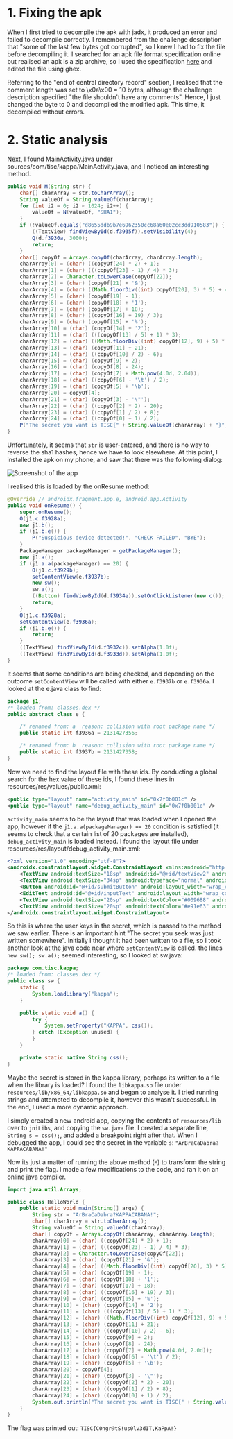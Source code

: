 # 1. Fixing the apk

When I first tried to decompile the apk with jadx, it produced an error and failed to decompile correctly. I remembered from the challenge description that "some of the last few bytes got corrupted", so I knew I had to fix the file before decompiling it. I searched for an apk file format specification online but realised an apk is a zip archive, so I used the specification [here](https://users.cs.jmu.edu/buchhofp/forensics/formats/pkzip-printable.html) and edited the file using ghex.

Referring to the "end of central directory record" section, I realised that the comment length was set to \x0a\x00 = 10 bytes, although the challenge description specified "the file shouldn't have any comments". Hence, I just changed the byte to 0 and decompiled the modified apk. This time, it decompiled without errors.

# 2. Static analysis

Next, I found MainActivity.java under sources/com/tisc/kappa/MainActivity.java, and I noticed an interesting method.

```java:MainActivity.java
public void M(String str) {
    char[] charArray = str.toCharArray();
    String valueOf = String.valueOf(charArray);
    for (int i2 = 0; i2 < 1024; i2++) {
        valueOf = N(valueOf, "SHA1");
    }
    if (!valueOf.equals("d8655ddb9b7e6962350cc68a60e02cc3dd910583")) {
        ((TextView) findViewById(d.f3935f)).setVisibility(4);
        Q(d.f3930a, 3000);
        return;
    }
    char[] copyOf = Arrays.copyOf(charArray, charArray.length);
    charArray[0] = (char) ((copyOf[24] * 2) + 1);
    charArray[1] = (char) (((copyOf[23] - 1) / 4) * 3);
    charArray[2] = Character.toLowerCase(copyOf[22]);
    charArray[3] = (char) (copyOf[21] + '&');
    charArray[4] = (char) ((Math.floorDiv((int) copyOf[20], 3) * 5) + 4);
    charArray[5] = (char) (copyOf[19] - 1);
    charArray[6] = (char) (copyOf[18] + '1');
    charArray[7] = (char) (copyOf[17] + 18);
    charArray[8] = (char) ((copyOf[16] + 19) / 3);
    charArray[9] = (char) (copyOf[15] + '%');
    charArray[10] = (char) (copyOf[14] + '2');
    charArray[11] = (char) (((copyOf[13] / 5) + 1) * 3);
    charArray[12] = (char) ((Math.floorDiv((int) copyOf[12], 9) + 5) * 9);
    charArray[13] = (char) (copyOf[11] + 21);
    charArray[14] = (char) ((copyOf[10] / 2) - 6);
    charArray[15] = (char) (copyOf[9] + 2);
    charArray[16] = (char) (copyOf[8] - 24);
    charArray[17] = (char) (copyOf[7] + Math.pow(4.0d, 2.0d));
    charArray[18] = (char) ((copyOf[6] - '\t') / 2);
    charArray[19] = (char) (copyOf[5] + '\b');
    charArray[20] = copyOf[4];
    charArray[21] = (char) (copyOf[3] - '\"');
    charArray[22] = (char) ((copyOf[2] * 2) - 20);
    charArray[23] = (char) ((copyOf[1] / 2) + 8);
    charArray[24] = (char) ((copyOf[0] + 1) / 2);
    P("The secret you want is TISC{" + String.valueOf(charArray) + "}", "CONGRATULATIONS!", "YAY");
}
```

Unfortunately, it seems that `str` is user-entered, and there is no way to reverse the sha1 hashes, hence we have to look elsewhere. At this point, I installed the apk on my phone, and saw that there was the following dialog:

![Screenshot of the app](/kpa-screenshot.jpg)

I realised this is loaded by the onResume method: 

```java:MainActivity.java
@Override // androidx.fragment.app.e, android.app.Activity
public void onResume() {
    super.onResume();
    O(j1.c.f3928a);
    new j1.b();
    if (j1.b.e()) {
        P("Suspicious device detected!", "CHECK FAILED", "BYE");
    }
    PackageManager packageManager = getPackageManager();
    new j1.a();
    if (j1.a.a(packageManager) == 20) {
        O(j1.c.f3929b);
        setContentView(e.f3937b);
        new sw();
        sw.a();
        ((Button) findViewById(d.f3934e)).setOnClickListener(new c());
        return;
    }
    O(j1.c.f3928a);
    setContentView(e.f3936a);
    if (j1.b.e()) {
        return;
    }
    ((TextView) findViewById(d.f3932c)).setAlpha(1.0f);
    ((TextView) findViewById(d.f3933d)).setAlpha(1.0f);
}
```

It seems that some conditions are being checked, and depending on the outcome `setContentView` will be called with either `e.f3937b` or `e.f3936a`. I looked at the e.java class to find:

```java:e.java
package j1;
/* loaded from: classes.dex */
public abstract class e {

    /* renamed from: a  reason: collision with root package name */
    public static int f3936a = 2131427356;

    /* renamed from: b  reason: collision with root package name */
    public static int f3937b = 2131427358;
}
```

Now we need to find the layout file with these ids. By conducting a global search for the hex value of these ids, I found these lines in resources/res/values/public.xml:

```xml:public.xml
<public type="layout" name="activity_main" id="0x7f0b001c" />
<public type="layout" name="debug_activity_main" id="0x7f0b001e" />
```

`activity_main` seems to be the layout that was loaded when I opened the app, however if the `j1.a.a(packageManager) == 20` condition is satisfied (it seems to check that a certain list of 20 packages are installed), `debug_activity_main` is loaded instead. I found the layout file under resources/res/layout/debug_activity_main.xml:

```xml:debug_activity_main.xml
<?xml version="1.0" encoding="utf-8"?>
<androidx.constraintlayout.widget.ConstraintLayout xmlns:android="http://schemas.android.com/apk/res/android" xmlns:app="http://schemas.android.com/apk/res-auto" android:background="#8bffb8" android:layout_width="match_parent" android:layout_height="match_parent">
    <TextView android:textSize="18sp" android:id="@+id/textView2" android:layout_width="wrap_content" android:layout_height="wrap_content" android:text="The secret you seek was just written somewhere..." android:textAlignment="center" app:layout_constraintBottom_toBottomOf="0" app:layout_constraintEnd_toEndOf="0" app:layout_constraintStart_toStartOf="0" app:layout_constraintTop_toTopOf="0" app:layout_constraintVertical_bias="0.366"/>
    <TextView android:textSize="34sp" android:typeface="normal" android:textStyle="bold" android:textColor="#292929" android:id="@+id/textView" android:layout_width="wrap_content" android:layout_height="wrap_content" android:text="Welcome to KaPpA!" android:autoText="false" android:textAllCaps="false" app:layout_constraintBottom_toBottomOf="0" app:layout_constraintEnd_toEndOf="0" app:layout_constraintStart_toStartOf="0" app:layout_constraintTop_toTopOf="0" app:layout_constraintVertical_bias="0.189"/>
    <Button android:id="@+id/submitButton" android:layout_width="wrap_content" android:layout_height="wrap_content" android:layout_marginTop="18dp" android:text="Submit!" android:layout_marginStart="157dp" android:layout_marginEnd="157dp" app:layout_constraintEnd_toEndOf="0" app:layout_constraintStart_toStartOf="0" app:layout_constraintTop_toBottomOf="@+id/inputText"/>
    <EditText android:id="@+id/inputText" android:layout_width="wrap_content" android:layout_height="wrap_content" android:layout_marginTop="102dp" android:layout_marginBottom="18dp" android:hint="Think you found it?" android:ems="10" android:inputType="text" android:textAlignment="center" android:layout_marginStart="100dp" android:layout_marginEnd="102dp" app:layout_constraintBottom_toTopOf="@+id/submitButton" app:layout_constraintEnd_toEndOf="0" app:layout_constraintStart_toStartOf="0" app:layout_constraintTop_toBottomOf="@+id/textView2" style="@style/Widget.AppCompat.EditText"/>
    <TextView android:textSize="20sp" android:textColor="#009688" android:id="@+id/success" android:visibility="invisible" android:layout_width="wrap_content" android:layout_height="wrap_content" android:layout_marginTop="56dp" android:text="Getting there..." android:layout_marginStart="160dp" android:layout_marginEnd="160dp" app:layout_constraintEnd_toEndOf="0" app:layout_constraintHorizontal_bias="0.503" app:layout_constraintStart_toStartOf="0" app:layout_constraintTop_toBottomOf="@+id/submitButton"/>
    <TextView android:textSize="20sp" android:textColor="#e91e63" android:id="@+id/failure" android:visibility="invisible" android:layout_width="wrap_content" android:layout_height="wrap_content" android:layout_marginTop="76dp" android:text="That&apos;s not right..." android:layout_marginEnd="128dp" app:layout_constraintEnd_toEndOf="0" app:layout_constraintTop_toBottomOf="@+id/submitButton"/>
</androidx.constraintlayout.widget.ConstraintLayout>
```

So this is where the user keys in the secret, which is passed to the method we saw earlier. There is an important hint "The secret you seek was just written somewhere". Initially I thought it had been written to a file, so I took another look at the java code near where `setContentView` is called. the lines `new sw(); sw.a();` seemed interesting, so I looked at sw.java:

```java:sw.java
package com.tisc.kappa;
/* loaded from: classes.dex */
public class sw {
    static {
        System.loadLibrary("kappa");
    }

    public static void a() {
        try {
            System.setProperty("KAPPA", css());
        } catch (Exception unused) {
        }
    }

    private static native String css();
}
```

Maybe the secret is stored in the kappa library, perhaps its written to a file when the library is loaded? I found the `libkappa.so` file under `resources/lib/x86_64/libkappa.so` and began to analyse it. I tried running strings and attempted to decompile it, however this wasn't successful. In the end, I used a more dynamic approach.

I simply created a new android app, copying the contents of `resources/lib` over to `jniLibs`, and copying the `sw.java` file. I created a separate line, `String s = css();`, and added a breakpoint right after that. When I debugged the app, I could see the secret in the variable `s`: `"ArBraCaDabra?KAPPACABANA!"`

Now its just a matter of running the above method (`M`) to transform the string and print the flag. I made a few modifications to the code, and ran it on an online java compiler.

```java:s.java
import java.util.Arrays;

public class HelloWorld {
    public static void main(String[] args) {
        String str = "ArBraCaDabra?KAPPACABANA!";
        char[] charArray = str.toCharArray();
        String valueOf = String.valueOf(charArray);
        char[] copyOf = Arrays.copyOf(charArray, charArray.length);
        charArray[0] = (char) ((copyOf[24] * 2) + 1);
        charArray[1] = (char) (((copyOf[23] - 1) / 4) * 3);
        charArray[2] = Character.toLowerCase(copyOf[22]);
        charArray[3] = (char) (copyOf[21] + '&');
        charArray[4] = (char) ((Math.floorDiv((int) copyOf[20], 3) * 5) + 4);
        charArray[5] = (char) (copyOf[19] - 1);
        charArray[6] = (char) (copyOf[18] + '1');
        charArray[7] = (char) (copyOf[17] + 18);
        charArray[8] = (char) ((copyOf[16] + 19) / 3);
        charArray[9] = (char) (copyOf[15] + '%');
        charArray[10] = (char) (copyOf[14] + '2');
        charArray[11] = (char) (((copyOf[13] / 5) + 1) * 3);
        charArray[12] = (char) ((Math.floorDiv((int) copyOf[12], 9) + 5) * 9);
        charArray[13] = (char) (copyOf[11] + 21);
        charArray[14] = (char) ((copyOf[10] / 2) - 6);
        charArray[15] = (char) (copyOf[9] + 2);
        charArray[16] = (char) (copyOf[8] - 24);
        charArray[17] = (char) (copyOf[7] + Math.pow(4.0d, 2.0d));
        charArray[18] = (char) ((copyOf[6] - '\t') / 2);
        charArray[19] = (char) (copyOf[5] + '\b');
        charArray[20] = copyOf[4];
        charArray[21] = (char) (copyOf[3] - '\"');
        charArray[22] = (char) ((copyOf[2] * 2) - 20);
        charArray[23] = (char) ((copyOf[1] / 2) + 8);
        charArray[24] = (char) ((copyOf[0] + 1) / 2);
        System.out.println("The secret you want is TISC{" + String.valueOf(charArray) + "}");
    }
}
```

The flag was printed out: `TISC{C0ngr@tS!us0lv3dIT,KaPpA!}`
